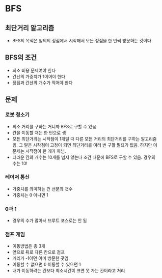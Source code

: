 # BFS

## 최단거리 알고리즘

* BFS의 목적은 임의의 정점에서 시작해서 모든 정점을 한 번씩 방문하는 것이다.

## BFS의 조건

* 최소 비용 문제여야 한다
* 간선의 가중치가 1이어야 한다
* 정점과 간선의 개수가 적어야 한다

## 문제

### 로봇 청소기

* 최소 거리를 구하는 거니까 BFS로 구할 수 있음
* 칸을 이동할 때는 한 번으로 셈
* 모든 최단거리는 시작점이 1개일 때 다른 모든 거리의 최단거리를 구하는 알고리즘임. 그 말은 시작점이 고정이 되면 최단거리를 여러 번 구할 필요가 없음. 하지만 이 문제는 시작점이 한 개가 아님.
* 더러운 칸의 개수는 10개를 넘지 않는다 조건 때문에 BFS로 구할 수 있음. 경우의 수는 10!

### 레이저 통신

* 가중치를 의미하는 건 선분의 갯수
* 가중치는 0 아니면 1

### 0과 1

* 경우의 수가 많아서 브루트 포스로는 안 됨

### 점프 게임

* 이동방법은 총 3개
* 앞으로 뒤로 다른 칸으로 점프
* 거리가 -1이면 이미 방문한 곳임
* 이동할 수 없으면 0 이동할 수 있으면 1
* 내가 이동하려는 칸보다 최소시간이 크면 못 가는 칸이라고 처리


